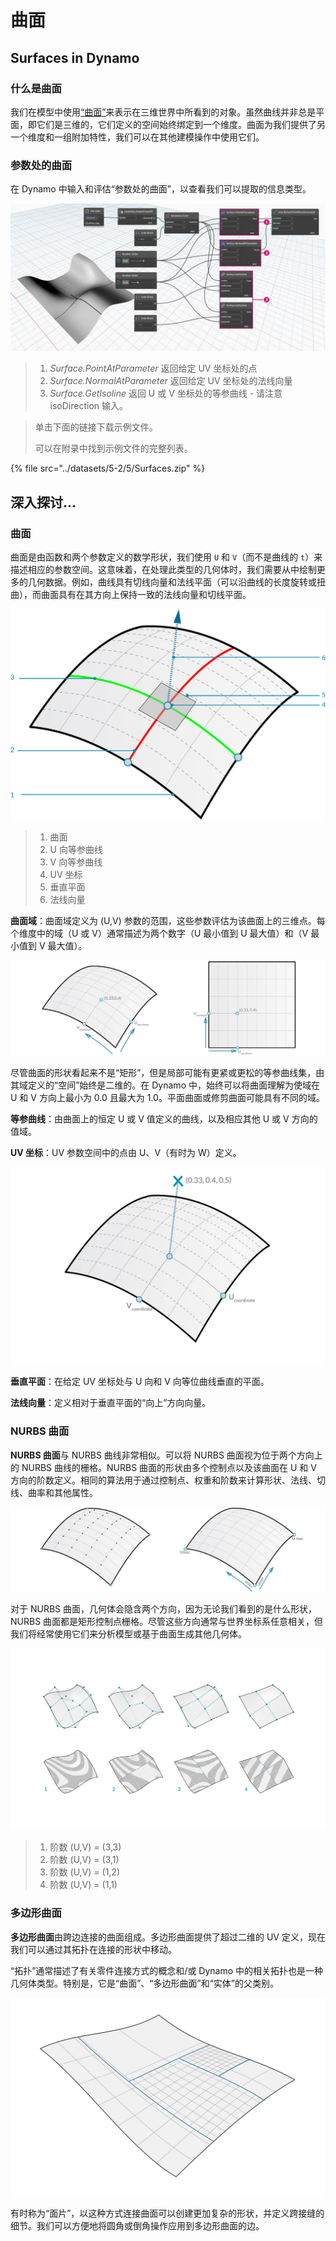 # 曲面

## Surfaces in Dynamo

### 什么是曲面

我们在模型中使用[“曲面”](5-surfaces.md#surface)来表示在三维世界中所看到的对象。虽然曲线并非总是平面，即它们是三维的，它们定义的空间始终绑定到一个维度。曲面为我们提供了另一个维度和一组附加特性，我们可以在其他建模操作中使用它们。

### 参数处的曲面

在 Dynamo 中输入和评估“参数处的曲面”，以查看我们可以提取的信息类型。

![](<../images/5-2/5/surfaces - surface in dynamo.jpg>)

> 1. _Surface.PointAtParameter_ 返回给定 UV 坐标处的点
> 2. _Surface.NormalAtParameter_ 返回给定 UV 坐标处的法线向量
> 3. _Surface.GetIsoline_ 返回 U 或 V 坐标处的等参曲线 - 请注意 isoDirection 输入。

> 单击下面的链接下载示例文件。
>
> 可以在附录中找到示例文件的完整列表。

{% file src="../datasets/5-2/5/Surfaces.zip" %}

## 深入探讨...

### 曲面

曲面是由函数和两个参数定义的数学形状，我们使用 `U` 和 `V`（而不是曲线的 `t`）来描述相应的参数空间。这意味着，在处理此类型的几何体时，我们需要从中绘制更多的几何数据。例如，曲线具有切线向量和法线平面（可以沿曲线的长度旋转或扭曲），而曲面具有在其方向上保持一致的法线向量和切线平面。

![曲面](../images/5-2/5/Surface.jpg)

> 1. 曲面
> 2. U 向等参曲线
> 3. V 向等参曲线
> 4. UV 坐标
> 5. 垂直平面
> 6. 法线向量

**曲面域**：曲面域定义为 (U,V) 参数的范围，这些参数评估为该曲面上的三维点。每个维度中的域（U 或 V）通常描述为两个数字（U 最小值到 U 最大值）和（V 最小值到 V 最大值）。

![曲面](../images/5-2/5/SurfaceParameter.jpg)

尽管曲面的形状看起来不是“矩形”，但是局部可能有更紧或更松的等参曲线集，由其域定义的“空间”始终是二维的。在 Dynamo 中，始终可以将曲面理解为使域在 U 和 V 方向上最小为 0.0 且最大为 1.0。平面曲面或修剪曲面可能具有不同的域。

**等参曲线**：由曲面上的恒定 U 或 V 值定义的曲线，以及相应其他 U 或 V 方向的值域。

**UV 坐标**：UV 参数空间中的点由 U、V（有时为 W）定义。

![Surface Coordinate](../images/5-2/5/SurfaceCoordinate.jpg)

**垂直平面**：在给定 UV 坐标处与 U 向和 V 向等位曲线垂直的平面。

**法线向量**：定义相对于垂直平面的“向上”方向向量。

### NURBS 曲面

**NURBS 曲面**与 NURBS 曲线非常相似。可以将 NURBS 曲面视为位于两个方向上的 NURBS 曲线的栅格。NURBS 曲面的形状由多个控制点以及该曲面在 U 和 V 方向的阶数定义。相同的算法用于通过控制点、权重和阶数来计算形状、法线、切线、曲率和其他属性。

![NURBS 曲面](../images/5-2/5/NURBSsurface.jpg)

对于 NURBS 曲面，几何体会隐含两个方向，因为无论我们看到的是什么形状，NURBS 曲面都是矩形控制点栅格。尽管这些方向通常与世界坐标系任意相关，但我们将经常使用它们来分析模型或基于曲面生成其他几何体。

![NURBS 曲面](../images/5-2/5/NURBSsurface-Degree.jpg)

> 1. 阶数 (U,V) = (3,3)
> 2. 阶数 (U,V) = (3,1)
> 3. 阶数 (U,V) = (1,2)
> 4. 阶数 (U,V) = (1,1)

### 多边形曲面

**多边形曲面**由跨边连接的曲面组成。多边形曲面提供了超过二维的 UV 定义，现在我们可以通过其拓扑在连接的形状中移动。

“拓扑”通常描述了有关零件连接方式的概念和/或 Dynamo 中的相关拓扑也是一种几何体类型。特别是，它是“曲面”、“多边形曲面”和“实体”的父类别。

![PolySurface](../images/5-2/5/PolySurface.jpg)

有时称为“面片”，以这种方式连接曲面可以创建更加复杂的形状，并定义跨接缝的细节。我们可以方便地将圆角或倒角操作应用到多边形曲面的边。
